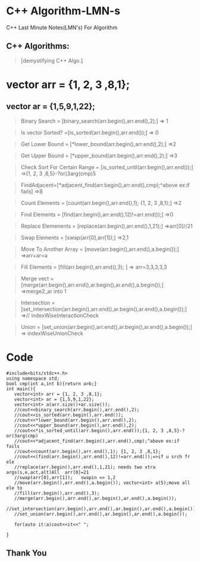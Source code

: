 # C++ Algorithm-LMN-s
C++ Last Minute Notes(LMN's) For Algorithm


## C++ Algorithms:
>[demystifying C++ Algo.]


# vector<int> arr = {1, 2, 3 ,8,1};
##  vector<int> ar = {1,5,9,1,22};

>Binary Search = [binary_search(arr.begin(),arr.end(),2);]                      => 1

>Is vector Sorted? =[is_sorted(arr.begin(),arr.end());]                         => 0
  
>Get Lower Bound = [*lower_bound(arr.begin(),arr.end(),2);]                     =>2
  
>Get Upper Bound = [*upper_bound(arr.begin(),arr.end(),2);]                     =>3
  
 >Check Sort For Certain Range = [is_sorted_until(arr.begin(),arr.end());]      =>[1, 2, 3 ,8,5}-?or)3arg(cmp)5
  
 >FindAdjacent=[*adjacent_find(arr.begin(),arr.end(),cmp);^above ex:if fails]   =>8
  
 >Count Elements = [count(arr.begin(),arr.end(),1); {1, 2, 3 ,8,1};]            =>2
 
 >Find Elements = [find(arr.begin(),arr.end(),12)!=arr.end());]                 =>0
  
 >Replace Elemenents = [replace(arr.begin(),arr.end(),1,21);]                  =>arr[0]//21

 >Swap Elements = [swap(arr[0],arr[1]);]                                       =>2,1
  
 >Move To Another Array = [move(arr.begin(),arr.end(),a.begin());]            =>arr+ar=a
  
 >Fill Elements = [fill(arr.begin(),arr.end(),3);	]                           => arr=3,3,3,3,3	
  
 >Merge vect = [merge(arr.begin(),arr.end(),ar.begin(),ar.end(),a.begin());]  =>merge2_ar into 1
  
 >Intersection =[set_intersection(arr.begin(),arr.end(),ar.begin(),ar.end(),a.begin());]  =>//    indexWiseInteractionCheck
	 
>Union = [set_union(arr.begin(),arr.end(),ar.begin(),ar.end(),a.begin());]    => indexWiseUnionCheck
  
  
 # Code
  
  ```
#include<bits/stdc++.h>
using namespace std;
bool cmp(int a,int b){return a>b;}
int main(){
	 vector<int> arr = {1, 2, 3 ,8,1};
	 vector<int> ar = {1,5,9,1,22};
	 vector<int> a(arr.size()+ar.size());
	 //cout<<binary_search(arr.begin(),arr.end(),2);							
	 //cout<<is_sorted(arr.begin(),arr.end());  							   	 
	 //cout<<*lower_bound(arr.begin(),arr.end(),2); 							 
	 //cout<<*upper_bound(arr.begin(),arr.end(),2); 							 
	 //cout<<*is_sorted_until(arr.begin(),arr.end());{1, 2, 3 ,8,5}-?or)3arg(cmp)
	 //cout<<*adjacent_find(arr.begin(),arr.end(),cmp);^above ex:if fails		 
	 //cout<<count(arr.begin(),arr.end(),1); {1, 2, 3 ,8,1};					 
	 //cout<<(find(arr.begin(),arr.end(),12)!=arr.end());=>if u srch fr ele		 
	 //replace(arr.begin(),arr.end(),1,21); needs two xtra args(s,e,act,alt)All  arr[0]=21
	 //swap(arr[0],arr[1]);   swapin => 1,2								     	 
	 //move(arr.begin(),arr.end(),a.begin()); vector<int> a(5);move all ele to	
	 //fill(arr.begin(),arr.end(),3);								
	 //merge(arr.begin(),arr.end(),ar.begin(),ar.end(),a.begin());				
	 //set_intersection(arr.begin(),arr.end(),ar.begin(),ar.end(),a.begin());   
	 //set_union(arr.begin(),arr.end(),ar.begin(),ar.end(),a.begin());          
	 
	 for(auto it:a)cout<<it<<" "; 
	 
}
```
  
 ## Thank You
  
